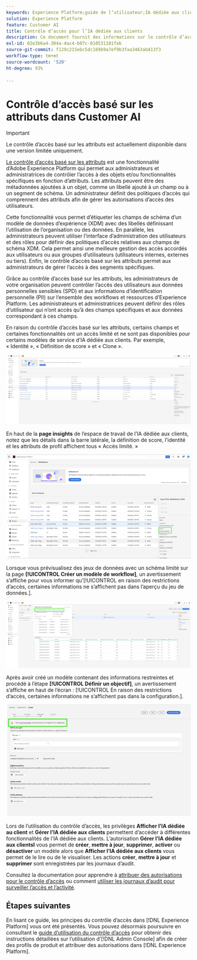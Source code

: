 ```yaml
---
keywords: Experience Platform;guide de l’utilisateur;IA dédiée aux clients;rubriques les plus consultées; contrôles d’accès; créer un modèle;
solution: Experience Platform
feature: Customer AI
title: Contrôle d’accès pour l’IA dédiée aux clients
description: Ce document fournit des informations sur le contrôle d’accès basé sur les attributs pour l’IA dédiée aux clients.
exl-id: 02e3b6a4-304a-4ac4-b07c-010531101feb
source-git-commit: f129c215ebc5dc169b9a7ef9b3faa3463ab413f3
workflow-type: tm+mt
source-wordcount: '520'
ht-degree: 93%

---
```


# Contrôle d’accès basé sur les attributs dans Customer AI

>[!IMPORTANT]
>
>Le contrôle d’accès basé sur les attributs est actuellement disponible dans une version limitée uniquement.

[Le contrôle d’accès basé sur les attributs](../../../access-control/abac/overview.md) est une fonctionnalité d’Adobe Experience Platform qui permet aux administrateurs et administratrices de contrôler l’accès à des objets et/ou fonctionnalités spécifiques en fonction d’attributs. Les attributs peuvent être des métadonnées ajoutées à un objet, comme un libellé ajouté à un champ ou à un segment de schéma. Un administrateur définit des politiques d’accès qui comprennent des attributs afin de gérer les autorisations d’accès des utilisateurs.

Cette fonctionnalité vous permet d’étiqueter les champs de schéma d’un modèle de données d’expérience (XDM) avec des libellés définissant l’utilisation de l’organisation ou des données. En parallèle, les administrateurs peuvent utiliser l’interface d’administration des utilisateurs et des rôles pour définir des politiques d’accès relatives aux champs de schéma XDM. Cela permet ainsi une meilleure gestion des accès accordés aux utilisateurs ou aux groupes d’utilisateurs (utilisateurs internes, externes ou tiers). Enfin, le contrôle d’accès basé sur les attributs permet aux administrateurs de gérer l’accès à des segments spécifiques.

Grâce au contrôle d’accès basé sur les attributs, les administrateurs de votre organisation peuvent contrôler l’accès des utilisateurs aux données personnelles sensibles (SPD) et aux informations d’identification personnelle (PII) sur l’ensemble des workflows et ressources d’Experience Platform. Les administrateurs et administratrices peuvent définir des rôles d’utilisateur qui n’ont accès qu’à des champs spécifiques et aux données correspondant à ces champs.

En raison du contrôle d’accès basé sur les attributs, certains champs et certaines fonctionnalités ont un accès limité et ne sont pas disponibles pour certains modèles de service d’IA dédiée aux clients. Par exemple, « Identité », « Définition de score » et « Clone ».

![L’espace de travail de l’IA dédiée aux clients avec les champs restreints des résultats du modèle de service mis en surbrillance.](../images/user-guide/unavailable-functionalities.png)

En haut de la **page insights** de l’espace de travail de l’IA dédiée aux clients, notez que les détails dans la barre latérale, la définition de score, l’identité et les attributs de profil affichent tous « Accès limité. »

![L’espace de travail de l’IA dédiée aux clients avec les champs restreints du schéma mis en surbrillance.](../images/user-guide/access-restricted.png)

Lorsque vous prévisualisez des jeux de données avec un schéma limité sur la page **[!UICONTROL Créer un modèle de workflow]**, un avertissement s’affiche pour vous informer qu’[!UICONTROL en raison des restrictions d’accès, certaines informations ne s’affichent pas dans l’aperçu du jeu de données.].

![L’espace de travail de l’IA dédiée aux clients avec les champs restreints des jeux de données d’aperçu avec les résultats de schéma limités mis en surbrillance.](../images/user-guide/restricted-dataset-preview-save-and-exit-cai.png)

Après avoir créé un modèle contenant des informations restreintes et procédé à l’étape **[!UICONTROL Définir un objectif]**, un avertissement s’affiche en haut de l’écran : [!UICONTROL En raison des restrictions d’accès, certaines informations ne s’affichent pas dans la configuration.].

![L’espace de travail de l’IA dédiée aux clients avec les champs restreints des résultats du modèle de service mis en surbrillance.](../images/user-guide/information-not-displayed-save-and-exit.png)

Lors de l’utilisation du contrôle d’accès, les privilèges **Afficher I’IA dédiée au client** et **Gérer l’IA dédiée aux clients** permettent d’accéder à différentes fonctionnalités de l’IA dédiée aux clients. L’autorisation **Gérer l’IA dédiée aux clientsI** vous permet de **créer**, **mettre à jour**, **supprimer**, **activer** ou **désactiver** un modèle alors que **Afficher l’IA dédiée aux clients** vous permet de le lire ou de le visualiser. Les actions **créer**, **mettre à jour** et **supprimer** sont enregistrées par les journaux d’audit.

Consultez la documentation pour apprendre à [attribuer des autorisations pour le contrôle d’accès](../../../access-control/home.md) ou comment [utiliser les journaux d’audit pour surveiller l’accès et l’activité](../../../landing/governance-privacy-security/audit-logs/overview.md).

## Étapes suivantes

En lisant ce guide, les principes du contrôle dʼaccès dans [!DNL Experience Platform] vous ont été présentés. Vous pouvez désormais poursuivre en consultant le [guide dʼutilisation du contrôle dʼaccès](../overview.md) pour obtenir des instructions détaillées sur lʼutilisation dʼ[!DNL Admin Console] afin de créer des profils de produit et attribuer des autorisations dans [!DNL Experience Platform].
